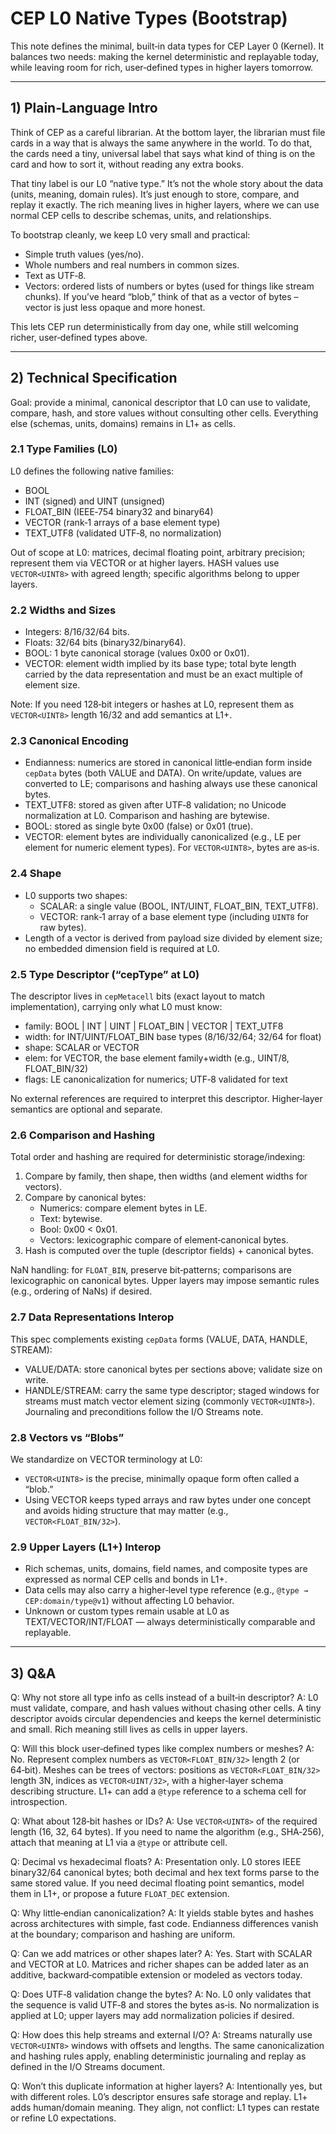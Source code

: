 # CEP L0 Native Types (Bootstrap)

This note defines the minimal, built‑in data types for CEP Layer 0 (Kernel). It balances two needs: making the kernel deterministic and replayable today, while leaving room for rich, user‑defined types in higher layers tomorrow.

---

## 1) Plain‑Language Intro

Think of CEP as a careful librarian. At the bottom layer, the librarian must file cards in a way that is always the same anywhere in the world. To do that, the cards need a tiny, universal label that says what kind of thing is on the card and how to sort it, without reading any extra books.

That tiny label is our L0 “native type.” It’s not the whole story about the data (units, meaning, domain rules). It’s just enough to store, compare, and replay it exactly. The rich meaning lives in higher layers, where we can use normal CEP cells to describe schemas, units, and relationships.

To bootstrap cleanly, we keep L0 very small and practical:
- Simple truth values (yes/no).
- Whole numbers and real numbers in common sizes.
- Text as UTF‑8.
- Vectors: ordered lists of numbers or bytes (used for things like stream chunks). If you’ve heard “blob,” think of that as a vector of bytes – vector is just less opaque and more honest.

This lets CEP run deterministically from day one, while still welcoming richer, user‑defined types above.

---

## 2) Technical Specification

Goal: provide a minimal, canonical descriptor that L0 can use to validate, compare, hash, and store values without consulting other cells. Everything else (schemas, units, domains) remains in L1+ as cells.

### 2.1 Type Families (L0)

L0 defines the following native families:
- BOOL
- INT (signed) and UINT (unsigned)
- FLOAT_BIN (IEEE‑754 binary32 and binary64)
- VECTOR (rank‑1 arrays of a base element type)
- TEXT_UTF8 (validated UTF‑8, no normalization)

Out of scope at L0: matrices, decimal floating point, arbitrary precision; represent them via VECTOR or at higher layers. HASH values use `VECTOR<UINT8>` with agreed length; specific algorithms belong to upper layers.

### 2.2 Widths and Sizes

- Integers: 8/16/32/64 bits.
- Floats: 32/64 bits (binary32/binary64).
- BOOL: 1 byte canonical storage (values 0x00 or 0x01).
- VECTOR: element width implied by its base type; total byte length carried by the data representation and must be an exact multiple of element size.

Note: If you need 128‑bit integers or hashes at L0, represent them as `VECTOR<UINT8>` length 16/32 and add semantics at L1+.

### 2.3 Canonical Encoding

- Endianness: numerics are stored in canonical little‑endian form inside `cepData` bytes (both VALUE and DATA). On write/update, values are converted to LE; comparisons and hashing always use these canonical bytes.
- TEXT_UTF8: stored as given after UTF‑8 validation; no Unicode normalization at L0. Comparison and hashing are bytewise.
- BOOL: stored as single byte 0x00 (false) or 0x01 (true).
- VECTOR: element bytes are individually canonicalized (e.g., LE per element for numeric element types). For `VECTOR<UINT8>`, bytes are as‑is.

### 2.4 Shape

- L0 supports two shapes:
  - SCALAR: a single value (BOOL, INT/UINT, FLOAT_BIN, TEXT_UTF8).
  - VECTOR: rank‑1 array of a base element type (including `UINT8` for raw bytes).
- Length of a vector is derived from payload size divided by element size; no embedded dimension field is required at L0.

### 2.5 Type Descriptor (“cepType” at L0)

The descriptor lives in `cepMetacell` bits (exact layout to match implementation), carrying only what L0 must know:
- family: BOOL | INT | UINT | FLOAT_BIN | VECTOR | TEXT_UTF8
- width: for INT/UINT/FLOAT_BIN base types (8/16/32/64; 32/64 for float)
- shape: SCALAR or VECTOR
- elem: for VECTOR, the base element family+width (e.g., UINT/8, FLOAT_BIN/32)
- flags: LE canonicalization for numerics; UTF‑8 validated for text

No external references are required to interpret this descriptor. Higher‑layer semantics are optional and separate.

### 2.6 Comparison and Hashing

Total order and hashing are required for deterministic storage/indexing:
1) Compare by family, then shape, then widths (and element widths for vectors).
2) Compare by canonical bytes:
   - Numerics: compare element bytes in LE.
   - Text: bytewise.
   - Bool: 0x00 < 0x01.
   - Vectors: lexicographic compare of element‑canonical bytes.
3) Hash is computed over the tuple (descriptor fields) + canonical bytes.

NaN handling: for `FLOAT_BIN`, preserve bit‑patterns; comparisons are lexicographic on canonical bytes. Upper layers may impose semantic rules (e.g., ordering of NaNs) if desired.

### 2.7 Data Representations Interop

This spec complements existing `cepData` forms (VALUE, DATA, HANDLE, STREAM):
- VALUE/DATA: store canonical bytes per sections above; validate size on write.
- HANDLE/STREAM: carry the same type descriptor; staged windows for streams must match vector element sizing (commonly `VECTOR<UINT8>`). Journaling and preconditions follow the I/O Streams note.

### 2.8 Vectors vs “Blobs”

We standardize on VECTOR terminology at L0:
- `VECTOR<UINT8>` is the precise, minimally opaque form often called a “blob.”
- Using VECTOR keeps typed arrays and raw bytes under one concept and avoids hiding structure that may matter (e.g., `VECTOR<FLOAT_BIN/32>`).

### 2.9 Upper Layers (L1+) Interop

- Rich schemas, units, domains, field names, and composite types are expressed as normal CEP cells and bonds in L1+.
- Data cells may also carry a higher‑level type reference (e.g., `@type → CEP:domain/type@v1`) without affecting L0 behavior.
- Unknown or custom types remain usable at L0 as TEXT/VECTOR/INT/FLOAT — always deterministically comparable and replayable.

---

## 3) Q&A

Q: Why not store all type info as cells instead of a built‑in descriptor?
A: L0 must validate, compare, and hash values without chasing other cells. A tiny descriptor avoids circular dependencies and keeps the kernel deterministic and small. Rich meaning still lives as cells in upper layers.

Q: Will this block user‑defined types like complex numbers or meshes?
A: No. Represent complex numbers as `VECTOR<FLOAT_BIN/32>` length 2 (or 64‑bit). Meshes can be trees of vectors: positions as `VECTOR<FLOAT_BIN/32>` length 3N, indices as `VECTOR<UINT/32>`, with a higher‑layer schema describing structure. L1+ can add a `@type` reference to a schema cell for introspection.

Q: What about 128‑bit hashes or IDs?
A: Use `VECTOR<UINT8>` of the required length (16, 32, 64 bytes). If you need to name the algorithm (e.g., SHA‑256), attach that meaning at L1 via a `@type` or attribute cell.

Q: Decimal vs hexadecimal floats?
A: Presentation only. L0 stores IEEE binary32/64 canonical bytes; both decimal and hex text forms parse to the same stored value. If you need decimal floating point semantics, model them in L1+, or propose a future `FLOAT_DEC` extension.

Q: Why little‑endian canonicalization?
A: It yields stable bytes and hashes across architectures with simple, fast code. Endianness differences vanish at the boundary; comparison and hashing are uniform.

Q: Can we add matrices or other shapes later?
A: Yes. Start with SCALAR and VECTOR at L0. Matrices and richer shapes can be added later as an additive, backward‑compatible extension or modeled as vectors today.

Q: Does UTF‑8 validation change the bytes?
A: No. L0 only validates that the sequence is valid UTF‑8 and stores the bytes as‑is. No normalization is applied at L0; upper layers may add normalization policies if desired.

Q: How does this help streams and external I/O?
A: Streams naturally use `VECTOR<UINT8>` windows with offsets and lengths. The same canonicalization and hashing rules apply, enabling deterministic journaling and replay as defined in the I/O Streams document.

Q: Won’t this duplicate information at higher layers?
A: Intentionally yes, but with different roles. L0’s descriptor ensures safe storage and replay. L1+ adds human/domain meaning. They align, not conflict: L1 types can restate or refine L0 expectations.

